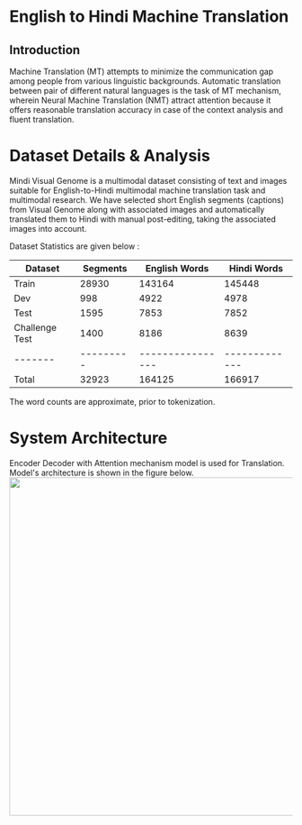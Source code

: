 # English to Hindi Machine Translation
## Introduction

Machine Translation (MT) attempts to minimize the communication gap among people from various linguistic backgrounds. Automatic translation between pair of different natural languages is the task of MT mechanism, wherein Neural Machine Translation (NMT) attract attention because it offers reasonable translation accuracy in case of the context analysis and fluent translation.

# Dataset Details & Analysis

<p>Mindi Visual Genome is a multimodal dataset consisting of text and
images suitable for English-to-Hindi multimodal machine translation task
and multimodal research. We have selected short English segments
(captions) from Visual Genome along with associated images and
automatically translated them to Hindi with manual post-editing, taking
the associated images into account.</p>

<p> Dataset Statistics are given below :<br></p>

|Dataset       |	Segments 	|English Words   |	Hindi Words    |
|-------       	|---------	|----------------|	-------------  |
|Train         |	    28930	|          143164	|       145448   |
|Dev           |	      998	|            4922	|         4978   |
|Test          	|     1595	|            7853	 |        7852   |
|Challenge Test	|     1400	|            8186	 |        8639   |
|-------       |	---------	|----------------	|-------------   |
|Total         	|    32923	 |         164125	 |      166917   |

The word counts are approximate, prior to tokenization.

# System Architecture
Encoder Decoder with Attention mechanism model is used for Translation. 
Model's architecture is shown in the figure below.
<br>
<img src = "https://github.com/heenasingh1995/English-to-Hindi-Machine-Translation-Baseline/assets/47137754/787f2477-a461-4405-bda5-b921a8cc5bd3.jpg" width = "600" />

<br>

